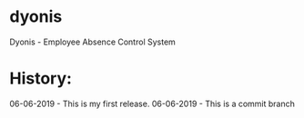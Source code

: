 # dyonis
Dyonis - Employee Absence Control System

<h1>History: </h1>
06-06-2019 - This is my first release.
06-06-2019 - This is a commit branch
